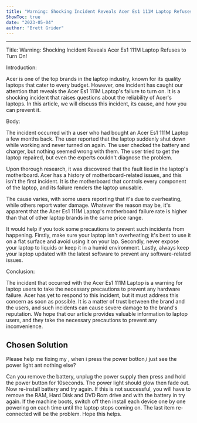 ```yaml
---
title: "Warning: Shocking Incident Reveals Acer Es1 111M Laptop Refuses to Turn On!"
ShowToc: true 
date: "2023-05-04"
author: "Brett Grider"
---
```

*****
Title: Warning: Shocking Incident Reveals Acer Es1 111M Laptop Refuses to Turn On!

Introduction:

Acer is one of the top brands in the laptop industry, known for its quality laptops that cater to every budget. However, one incident has caught our attention that reveals the Acer Es1 111M Laptop's failure to turn on. It is a shocking incident that raises questions about the reliability of Acer's laptops. In this article, we will discuss this incident, its cause, and how you can prevent it.

Body:

The incident occurred with a user who had bought an Acer Es1 111M Laptop a few months back. The user reported that the laptop suddenly shut down while working and never turned on again. The user checked the battery and charger, but nothing seemed wrong with them. The user tried to get the laptop repaired, but even the experts couldn't diagnose the problem.

Upon thorough research, it was discovered that the fault lied in the laptop's motherboard. Acer has a history of motherboard-related issues, and this isn't the first incident. It is the motherboard that controls every component of the laptop, and its failure renders the laptop unusable.

The cause varies, with some users reporting that it's due to overheating, while others report water damage. Whatever the reason may be, it's apparent that the Acer Es1 111M Laptop's motherboard failure rate is higher than that of other laptop brands in the same price range.

It would help if you took some precautions to prevent such incidents from happening. Firstly, make sure your laptop isn't overheating; it's best to use it on a flat surface and avoid using it on your lap. Secondly, never expose your laptop to liquids or keep it in a humid environment. Lastly, always keep your laptop updated with the latest software to prevent any software-related issues.

Conclusion:

The incident that occurred with the Acer Es1 111M Laptop is a warning for laptop users to take the necessary precautions to prevent any hardware failure. Acer has yet to respond to this incident, but it must address this concern as soon as possible. It is a matter of trust between the brand and the users, and such incidents can cause severe damage to the brand's reputation. We hope that our article provides valuable information to laptop users, and they take the necessary precautions to prevent any inconvenience.


## Chosen Solution
 Please help me fixing my , when i press the power botton,i just see the power light ant nothing else?

 Can you remove the battery, unplug the power supply then press and hold the power button for 10seconds. The power light should glow then fade out. Now re-install battery and try again.
If this is not successful, you will have to remove the RAM, Hard Disk and DVD Rom drive and with the battery in try again. If the machine boots, switch off then install each device one by one powering on each time until the laptop stops coming on. The last item re-connected will be the problem.
Hope this helps.




